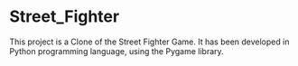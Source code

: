 # Street_Fighter
This project is a Clone of the Street Fighter Game. It has been developed in Python programming language, using the Pygame library.
